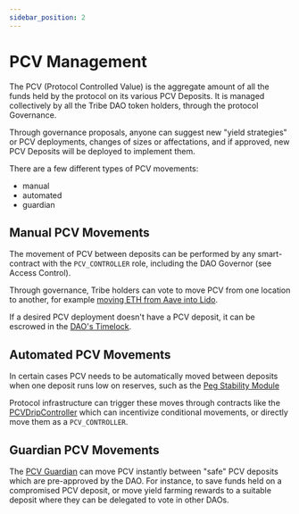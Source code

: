 ```yaml
---
sidebar_position: 2
---
```


# PCV Management
The PCV (Protocol Controlled Value) is the aggregate amount of all the funds held by the protocol on its various PCV Deposits. It is managed collectively by all the Tribe DAO token holders, through the protocol Governance.

Through governance proposals, anyone can suggest new "yield strategies" or PCV deployments, changes of sizes or affectations, and if approved, new PCV Deposits will be deployed to implement them.

There are a few different types of PCV movements:
* manual
* automated
* guardian

## Manual PCV Movements
The movement of PCV between deposits can be performed by any smart-contract with the `PCV_CONTROLLER` role, including the DAO Governor (see Access Control).

Through governance, Tribe holders can vote to move PCV from one location to another, for example [moving ETH from Aave into Lido](https://www.tally.xyz/governance/eip155:1:0x0BEF27FEB58e857046d630B2c03dFb7bae567494/proposal/95350699291559233969894926874586064836554064299212547920320505748177226392479).

If a desired PCV deployment doesn't have a PCV deposit, it can be escrowed in the [DAO's Timelock](https://etherscan.io/address/0xd51dba7a94e1adea403553a8235c302cebf41a3c).

## Automated PCV Movements
In certain cases PCV needs to be automatically moved between deposits when one deposit runs low on reserves, such as the [Peg Stability Module](./PegStabilityModule.md)

Protocol infrastructure can trigger these moves through contracts like the [PCVDripController](https://github.com/fei-protocol/fei-protocol-core/blob/develop/contracts/pcv/utils/PCVDripController.sol) which can incentivize conditional movements, or directly move them as a `PCV_CONTROLLER`.

## Guardian PCV Movements
The [PCV Guardian](https://github.com/fei-protocol/fei-protocol-core/blob/develop/contracts/pcv/PCVGuardian.sol) can move PCV instantly between "safe" PCV deposits which are pre-approved by the DAO. For instance, to save funds held on a compromised PCV deposit, or move yield farming rewards to a suitable deposit where they can be delegated to vote in other DAOs.